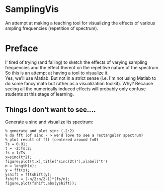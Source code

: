 # SamplingVis
An attempt at making a teaching tool for visualizing the effects of various smpling frequencies (repetition of spectrum).

# Preface
I' tired of trying (and failing) to sketch the effects of varying sampling frequencies and the effect thereof on the repetitive nature of the spectrum. So this is an attempt at having a tool to visualize it.  
Yes, we'll use Matlab. But not in a strict sense (i.e. I'm not using Matlab to do some fancy math but rather as a visualization toolkit). Why? Because seeing all the numerically induced effects will probably only confuse students at this stage of learning.

## Things I don't want to see....
Generate a sinc and visualize its spectrum:
```
% generate and plot sinc (-2:2)
% do fft (of sinc - > we'd love to see a rectangular spectrum)
% plot result of fft (centered around f=0)
Ts = 0.01;
t = -2:Ts:2;
fs = 1/Ts
x=sinc(t*2);
figure;plot(t,x),title('sinc(2t)'),xlabel('t')
n = length(x);
y = fft(x);
yshift = fftshift(y);
fshift = (-n/2:n/2-1)*(fs/n);
figure,plot(fshift,abs(yshift));
```
